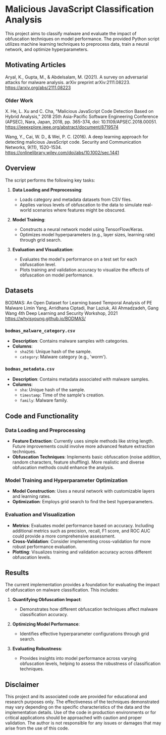 # Malicious JavaScript Classification Analysis

This project aims to classify malware and evaluate the impact of obfuscation techniques on model performance. The provided Python script utilizes machine learning techniques to preprocess data, train a neural network, and optimize hyperparameters.

## Motivating Articles

Aryal, K., Gupta, M., & Abdelsalam, M. (2021). A survey on adversarial attacks for malware analysis. arXiv preprint arXiv:2111.08223.
https://arxiv.org/abs/2111.08223

### Older Work

X. He, L. Xu and C. Cha, "Malicious JavaScript Code Detection Based on Hybrid Analysis," 2018 25th Asia-Pacific Software Engineering Conference (APSEC), Nara, Japan, 2018, pp. 365-374, doi: 10.1109/APSEC.2018.00051.
https://ieeexplore.ieee.org/abstract/document/8719574

Wang, Y., Cai, W. D., & Wei, P. C. (2016). A deep learning approach for detecting malicious JavaScript code. Security and Communication Networks, 9(11), 1520-1534.
https://onlinelibrary.wiley.com/doi/abs/10.1002/sec.1441

## Overview

The script performs the following key tasks:

1. **Data Loading and Preprocessing**:
   - Loads category and metadata datasets from CSV files.
   - Applies various levels of obfuscation to the data to simulate real-world scenarios where features might be obscured.

2. **Model Training**:
   - Constructs a neural network model using TensorFlow/Keras.
   - Optimizes model hyperparameters (e.g., layer sizes, learning rate) through grid search.

3. **Evaluation and Visualization**:
   - Evaluates the model's performance on a test set for each obfuscation level.
   - Plots training and validation accuracy to visualize the effects of obfuscation on model performance.

## Datasets

BODMAS: An Open Dataset for Learning based Temporal Analysis of PE Malware
Limin Yang, Arridhana Ciptadi, Ihar Laziuk, Ali Ahmadzadeh, Gang Wang
4th Deep Learning and Security Workshop, 2021
https://whyisyoung.github.io/BODMAS/

### `bodmas_malware_category.csv`
- **Description**: Contains malware samples with categories.
- **Columns**:
  - `sha256`: Unique hash of the sample.
  - `category`: Malware category (e.g., 'worm').

### `bodmas_metadata.csv`
- **Description**: Contains metadata associated with malware samples.
- **Columns**:
  - `sha`: Unique hash of the sample.
  - `timestamp`: Time of the sample's creation.
  - `family`: Malware family.

## Code and Functionality

### Data Loading and Preprocessing
- **Feature Extraction**: Currently uses simple methods like string length. Future improvements could involve more advanced feature extraction techniques.
- **Obfuscation Techniques**: Implements basic obfuscation (noise addition, random characters, feature shuffling). More realistic and diverse obfuscation methods could enhance the analysis.

### Model Training and Hyperparameter Optimization
- **Model Construction**: Uses a neural network with customizable layers and learning rates.
- **Optimization**: Employs grid search to find the best hyperparameters.

### Evaluation and Visualization
- **Metrics**: Evaluates model performance based on accuracy. Including additional metrics such as precision, recall, F1 score, and ROC AUC could provide a more comprehensive assessment.
- **Cross-Validation**: Consider implementing cross-validation for more robust performance evaluation.
- **Plotting**: Visualizes training and validation accuracy across different obfuscation levels.

## Results

The current implementation provides a foundation for evaluating the impact of obfuscation on malware classification. This includes:

1. **Quantifying Obfuscation Impact**:
   - Demonstrates how different obfuscation techniques affect malware classification accuracy.

2. **Optimizing Model Performance**:
   - Identifies effective hyperparameter configurations through grid search.

3. **Evaluating Robustness**:
   - Provides insights into model performance across varying obfuscation levels, helping to assess the robustness of classification techniques.

## Disclaimer
This project and its associated code are provided for educational and research purposes only. The effectiveness of the techniques demonstrated may vary depending on the specific characteristics of the data and the implementation details. Use of the code in production environments or for critical applications should be approached with caution and proper validation. The author is not responsible for any issues or damages that may arise from the use of this code.
